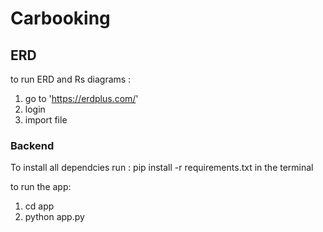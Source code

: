 # Carbooking
## ERD
to run ERD and Rs diagrams :
1. go to 'https://erdplus.com/'
2. login
3. import file


### Backend

To install all dependcies 
 run : pip install -r requirements.txt in the terminal
 
 to run the app:
 1. cd app
 2. python app.py


